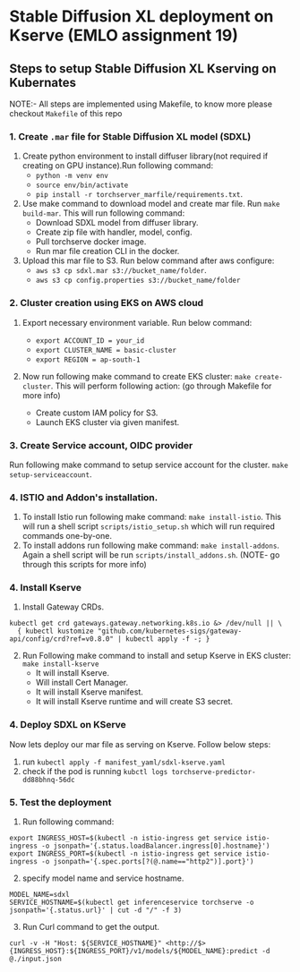 # Stable Diffusion XL deployment on Kserve (EMLO assignment 19)
## Steps to setup Stable Diffusion XL Kserving on Kubernates
NOTE:- All steps are implemented using Makefile, to know more please checkout `Makefile` of this repo

### 1. Create `.mar` file for Stable Diffusion XL model (SDXL)
1. Create python environment to install diffuser library(not required if creating on GPU instance).Run following command:
    - `python -m venv env`
    - `source env/bin/activate`
    - `pip install -r torchserver_marfile/requirements.txt`. 
2. Use make command to download model and create mar file. Run `make build-mar`. This will run following command:
    - Download SDXL model from diffuser library.
    - Create zip file with handler, model, config.
    - Pull torchserve docker image.
    - Run mar file creation CLI in the docker.
3. Upload this mar file to S3. Run below command after aws configure:
    - `aws s3 cp sdxl.mar s3://bucket_name/folder`.
    - `aws s3 cp config.properties s3://bucket_name/folder`

### 2. Cluster creation using EKS on AWS cloud
1. Export necessary environment variable. Run below command:
    - `export ACCOUNT_ID = your_id`
    - `export CLUSTER_NAME = basic-cluster`
    - `export REGION = ap-south-1`

2. Now run following make command to create EKS cluster:
    `make create-cluster`. This will perform following action: (go through Makefile for more info)
    - Create custom IAM policy for S3.
    - Launch EKS cluster via given manifest.

### 3. Create Service account, OIDC provider
Run following make command to setup service account for the cluster. `make setup-serviceaccount`.

### 4. ISTIO and Addon's installation.
1. To install Istio run following make command: `make install-istio`. This will run a shell script `scripts/istio_setup.sh` which will run required commands one-by-one.
2. To install addons run following make command: `make install-addons`. Again a shell script will be run `scripts/install_addons.sh`.
(NOTE- go through this scripts for more info)

### 4. Install Kserve
1. Install Gateway CRDs.
```
kubectl get crd gateways.gateway.networking.k8s.io &> /dev/null || \
  { kubectl kustomize "github.com/kubernetes-sigs/gateway-api/config/crd?ref=v0.8.0" | kubectl apply -f -; }
```
2. Run Following make command to install and setup Kserve in EKS cluster: `make install-kserve`
    - It will install Kserve.
    - Will install Cert Manager.
    - It will install Kserve manifest.
    - It will install Kserve runtime and will create S3 secret.

### 4. Deploy SDXL on KServe
Now lets deploy our mar file as serving on Kserve. Follow below steps:
1. run `kubectl apply -f manifest_yaml/sdxl-kserve.yaml`
2. check if the pod is running `kubctl logs torchserve-predictor-dd88bhnq-56dc`

### 5. Test the deployment
1. Run following command:
```
export INGRESS_HOST=$(kubectl -n istio-ingress get service istio-ingress -o jsonpath='{.status.loadBalancer.ingress[0].hostname}')
export INGRESS_PORT=$(kubectl -n istio-ingress get service istio-ingress -o jsonpath='{.spec.ports[?(@.name=="http2")].port}')
```
2. specify model name and service hostname.
```
MODEL_NAME=sdxl
SERVICE_HOSTNAME=$(kubectl get inferenceservice torchserve -o jsonpath='{.status.url}' | cut -d "/" -f 3)
```
3. Run Curl command to get the output.
```
curl -v -H "Host: ${SERVICE_HOSTNAME}" <http://$>{INGRESS_HOST}:${INGRESS_PORT}/v1/models/${MODEL_NAME}:predict -d @./input.json

```
